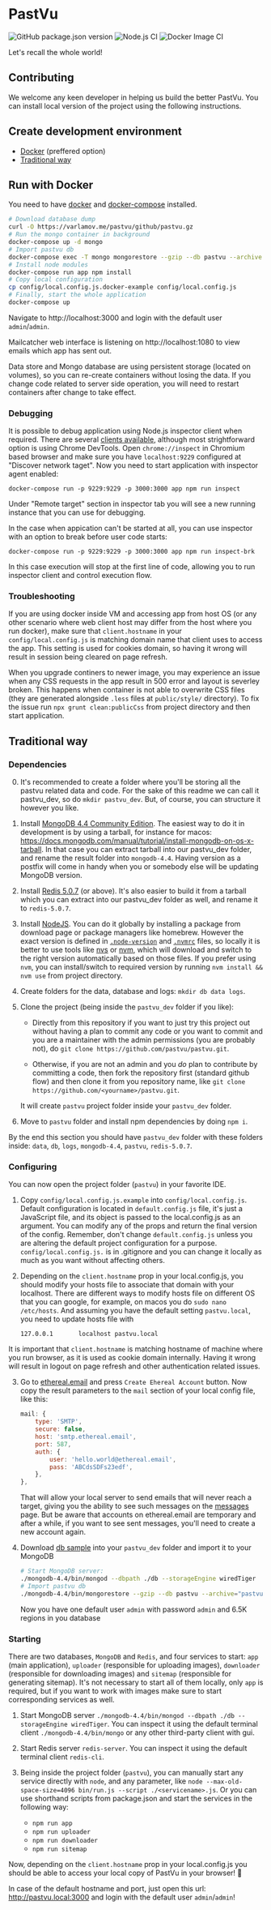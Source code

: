# PastVu
![GitHub package.json version](https://img.shields.io/github/package-json/v/pastvu/pastvu)
![Node.js CI](https://github.com/PastVu/pastvu/workflows/Node.js%20CI/badge.svg)
![Docker Image CI](https://github.com/PastVu/pastvu/workflows/Docker%20Image%20CI/badge.svg)

Let's recall the whole world!

## Contributing

We welcome any keen developer in helping us build the better PastVu. You can install local version of the project using the following instructions.

## Create development environment
 * [Docker](#run-with-docker) (preffered option)
 * [Traditional way](#traditional-way)

## Run with Docker

You need to have [docker](https://docs.docker.com/engine/install/) and [docker-compose](https://docs.docker.com/compose/install/) installed.

```bash
# Download database dump
curl -O https://varlamov.me/pastvu/github/pastvu.gz
# Run the mongo container in background
docker-compose up -d mongo
# Import pastvu db
docker-compose exec -T mongo mongorestore --gzip --db pastvu --archive < pastvu.gz
# Install node modules
docker-compose run app npm install
# Copy local configuration
cp config/local.config.js.docker-example config/local.config.js
# Finally, start the whole application
docker-compose up
```

Navigate to http://localhost:3000 and login with the default user `admin`/`admin`.

Mailcatcher web interface is listening on http://localhost:1080 to view emails which app has sent out.

Data store and Mongo database are using persistent storage (located on volumes), so you can re-create containers without losing the data. If you change code related to server side operation, you will need to restart containers after change to take effect.

### Debugging

It is possible to debug application using Node.js inspector client when
required. There are several [clients
available](https://nodejs.org/en/docs/guides/debugging-getting-started/#inspector-clients),
although most strightforward option is using Chrome DevTools. Open
`chrome://inspect` in Chromium based browser and make sure you have
`localhost:9229` configured at "Discover network taget". Now you need to start
application with inspector agent enabled:
```
docker-compose run -p 9229:9229 -p 3000:3000 app npm run inspect
```

Under "Remote target" section in inspector tab you will see a new running instance that you can use for debugging.

In the case when appication can't be started at all, you can use inspector with an
option to break before user code starts:
```
docker-compose run -p 9229:9229 -p 3000:3000 app npm run inspect-brk
```

In this case execution will stop at the first line of code, allowing you to
run inspector client and control execution flow.

### Troubleshooting

If you are using docker inside VM and accessing app from host OS (or any other scenario where web client host may differ from the host where you run docker), make sure that `client.hostname` in your `config/local.config.js` is matching domain name that client uses to access the app. This setting is used for cookies domain, so having it wrong will result in session being cleared on page refresh.

When you upgrade continers to newer image, you may experience an issue when any CSS requests in the app result in 500 error and layout is severley broken. This happens when container is not able to overwrite CSS files (they are generated alongside `.less` files at `public/style/` directory). To fix the issue run `npx grunt clean:publicCss` from project directory and then start application.

## Traditional way

### Dependencies

0. It's recommended to create a folder where you'll be storing all the pastvu related data and code. For the sake of this readme we can call it pastvu_dev, so do `mkdir pastvu_dev`. But, of course, you can structure it however you like.

1. Install [MongoDB 4.4 Community Edition](https://docs.mongodb.com/manual/administration/install-community). The easiest way to do it in development is by using a tarball, for instance for macos:
https://docs.mongodb.com/manual/tutorial/install-mongodb-on-os-x-tarball. In that case you can extract tarball into our pastvu_dev folder, and rename the result folder into `mongodb-4.4`. Having version as a postfix will come in handy when you or somebody else will be updating MongoDB version.

2. Install [Redis 5.0.7](https://redis.io/topics/quickstart) (or above). It's also easier to build it from a tarball which you can extract into our pastvu_dev folder as well, and rename it to `redis-5.0.7`.

3. Install [NodeJS](https://nodejs.org/en/download). You can do it globally by installing a package from download page or package managers like homebrew. However the exact version is defined in [`.node-version`](/.node-version)  and [`.nvmrc`](/.nvmrc) files, so locally it is better to use tools like [nvs](https://github.com/jasongin/nvs) or [nvm](https://github.com/nvm-sh/nvm), which will download and switch to the right version automatically based on those files. If you prefer using `nvm`, you can install/switch to required version by running `nvm install && nvm use` from project directory.

4. Create folders for the data, database and logs: `mkdir db data logs`.

5. Clone the project (being inside the `pastvu_dev` folder if you like):

    * Directly from this repository if you want to just try this project out without having a plan to commit any code or you want to commit and you are a maintainer with the admin permissions (you are probably not), do `git clone https://github.com/pastvu/pastvu.git`.

    * Otherwise, if you are not an admin and you *do* plan to contribute by committing a code, then fork the repository first (standard github flow) and then clone it from you repository name, like `git clone https://github.com/<yourname>/pastvu.git`.

    It will create `pastvu` project folder inside your `pastvu_dev` folder.

6. Move to `pastvu` folder and install npm dependencies by doing `npm i`.

By the end this section you should have `pastvu_dev` folder with these folders inside: `data`, `db`, `logs`, `mongodb-4.4`, `pastvu`, `redis-5.0.7`.

### Configuring

You can now open the project folder (`pastvu`) in your favorite IDE.

1. Copy `config/local.config.js.example` into `config/local.config.js`. Default configuration is located in `default.config.js` file, it's just a JavaScript file, and its object is passed to the local.config.js as an argument. You can modify any of the props and return the final version of the config. Remember, don't change `default.config.js` unless you are altering the default project configuration for a purpose. `config/local.config.js.` is in .gitignore and you can change it locally as much as you want without affecting others.

2. Depending on the `client.hostname` prop in your local.config.js, you should modify your hosts file to associate that domain with your localhost. There are different ways to modify hosts file on different OS that you can google, for example, on macos you do `sudo nano /etc/hosts`. And assuming you have the default setting `pastvu.local`, you need to update hosts file with

    `127.0.0.1       localhost pastvu.local`

It is important that `client.hostname` is matching hostname of machine where you run browser, as it is used as cookie domain internally. Having it wrong will result in logout on page refresh and other authentication related issues.

3. Go to [ethereal.email](https://ethereal.email) and press `Create Ehereal Account` button. Now copy the result parameters to the `mail` section of your local config file, like this:
    ```javascript
    mail: {
        type: 'SMTP',
        secure: false,
        host: 'smtp.ethereal.email',
        port: 587,
        auth: {
            user: 'hello.world@ethereal.email',
            pass: 'ABCdsSDFs23edf',
        },
    },
    ```
    That will allow your local server to send emails that will never reach a target, giving you the ability to see such messages on the [messages](https://ethereal.email/messages) page. But be aware that accounts on ethereal.email are temporary and after a while, if you want to see sent messages, you'll need to create a new account again.

4. Download [db sample](https://varlamov.me/pastvu/github/pastvu.gz) into your `pastvu_dev` folder and import it to your MongoDB
    ```bash
   # Start MongoDB server:
   ./mongodb-4.4/bin/mongod --dbpath ./db --storageEngine wiredTiger
   # Import pastvu db
   ./mongodb-4.4/bin/mongorestore --gzip --db pastvu --archive="pastvu.gz"
    ```
   Now you have one default user `admin` with password `admin` and 6.5K regions in you database

### Starting

There are two databases, `MongoDB` and `Redis`, and four services to start: `app` (main application), `uploader` (responsible for uploading images), `downloader` (responsible for downloading images) and `sitemap` (responsible for generating sitemap). It's not necessary to start all of them locally, only `app` is required, but if you want to work with images make sure to start corresponding services as well.

1. Start MongoDB server `./mongodb-4.4/bin/mongod --dbpath ./db --storageEngine wiredTiger`. You can inspect it using the default terminal client `./mongodb-4.4/bin/mongo` or any other third-party client with gui.

2. Start Redis server `redis-server`. You can inspect it using the default terminal client `redis-cli`.

3. Being inside the project folder (`pastvu`), you can manually start any service directly with `node`, and any parameter, like `node --max-old-space-size=4096 bin/run.js --script ./<servicename>.js`. Or you can use shorthand scripts from package.json and start the services in the following way:
    * `npm run app`
    * `npm run uploader`
    * `npm run downloader`
    * `npm run sitemap`

Now, depending on the `client.hostname` prop in your local.config.js you should be able to access your local copy of PastVu in your browser! 🎉

In case of the default hostname and port, just open this url: http://pastvu.local:3000 and login with the default user `admin`/`admin`!
